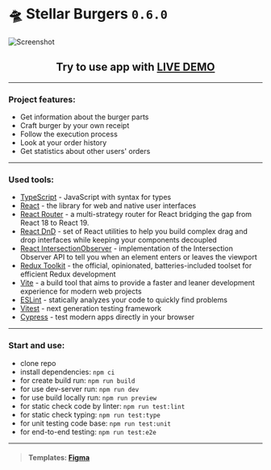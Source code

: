 # 🛸 **Stellar Burgers** `0.6.0`

![Screenshot](https://github.com/user-attachments/assets/f2a6f314-4627-4e15-b294-2b7672e2a4dd)

<h2 style=width:100%;text-align:center>
  Try to use app with 
  <a href="https://stellar-burgers-flame.vercel.app">LIVE DEMO</a>
</h2>

---

### Project features:

- Get information about the burger parts
- Craft burger by your own receipt
- Follow the execution process
- Look at your order history
- Get statistics about other users' orders

---

### Used tools:

- [TypeScript](https://www.typescriptlang.org/) - JavaScript with syntax for types
- [React](https://react.dev/) - the library for web and native user interfaces
- [React Router]() - a multi-strategy router for React bridging the gap from React 18 to React 19.
- [React DnD](https://react-dnd.github.io/react-dnd/about) - set of React utilities to help you build complex drag and
  drop interfaces while keeping your components decoupled
- [React IntersectionObserver](https://react-intersection-observer.vercel.app/?path=/docs/intro--docs) - implementation
  of the Intersection Observer API to tell you when an element enters or leaves the viewport
- [Redux Toolkit](https://redux-toolkit.js.org/) - the official, opinionated, batteries-included toolset for efficient
  Redux development
- [Vite](https://vitejs.dev/) - a build tool that aims to provide a faster and leaner development experience for modern
  web projects
- [ESLint](https://eslint.org/) - statically analyzes your code to quickly find problems
- [Vitest](https://vitest.dev/) - next generation testing framework
- [Cypress](https://cypress.io/) - test modern apps directly in your browser

---

### Start and use:

- clone repo
- install dependencies: `npm ci`
- for create build run: `npm run build`
- for use dev-server run: `npm run dev`
- for use build locally run: `npm run preview`
- for static check code by linter: `npm run test:lint`
- for static check typing: `npm run test:type`
- for unit testing code base: `npm run test:unit`
- for end-to-end testing: `npm run test:e2e`


---

> #### Templates: [Figma](https://www.figma.com/design/TbuS5lWzTxGut4DkvaSV8v/React-_-%D0%9F%D1%80%D0%BE%D0%B5%D0%BA%D1%82%D0%BD%D1%8B%D0%B5-%D0%B7%D0%B0%D0%B4%D0%B0%D1%87%D0%B8_external_link-(Copy))

